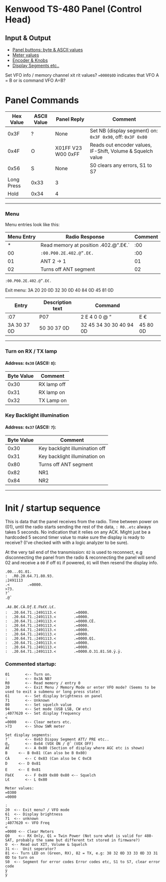 ﻿# Kenwood TS-480 Panel (Control Head)

## Input & Output
* [Panel buttons: byte & ASCII values](https://github.com/stianeklund/TS-480-Panel/blob/main/Panel/Buttons.md)
* [Meter values](https://github.com/stianeklund/TS-480-Panel/blob/main/Panel/S-Meter_UART-RX.md)
* [Encoder & Knobs](https://github.com/stianeklund/TS-480-Panel/blob/main/Panel/Encoders.md)
* [Display Segments etc..](https://github.com/stianeklund/TS-480-Panel/blob/main/Panel/Display.md)

Set VFO info / memory channel xit rit values?
`=0000$0D` indicates that VFO A = B or is command VFO A=B?

# Panel Commands

| Hex Value  | ASCII Value | Panel Reply        | Comment                                                    |
|------------|-------------|--------------------|------------------------------------------------------------|
| 0x3F       | ?           | None               | Set NB (display segment) on: `0x3F 0x90`, off: `0x3F 0x80` |
| 0x4F       | O           | X01FF V23 W00 0xFF | Reads out encoder values, IF-Shift, Volume & Squelch value |
| 0x56       | S           | None               | S0 clears any errors, S1 to S7                             |
| Long Press | 0x33        | 3                  |                                                            |
| Hold       | 0x34        | 4                  |                                                            |

---

### Menu
Menu entries look like this: 

| Menu Entry | Radio Response                       | Comment | 
|------------|--------------------------------------|---------|
| *          | Read memory at position .402.@”.E€.` | :00     | 
| 00         | `:00.P00.2E.402.@”.E€.`              | :00     | 
| 01         | ANT 2 -> 1                           | 01      | 
| 02         | Turns off ANT segment                | 02      | 
`:00.P00.2E.402.@”.E€.`

Exit menu: 3A 20 20 0D 32 30 0D 40 84 0D 45 81 0D

| Entry       | Description text | Command                 |          |
|-------------|------------------|-------------------------|----------|
| :07         | P07              | 2  E  4  0  0  @  ”     | E €      |
| 3A 30 37 0D | 50 30 37 0D      | 32 45 34 30 30 40 94 0D | 45 80 0D |

---

### Turn on RX / TX lamp

#### Address: `0x38` (ASCII: `8`):

| Byte Value | Comment     |
|------------|-------------|
| 0x30       | RX lamp off |
| 0x31       | RX lamp on  |
| 0x32       | TX Lamp on  |


### Key Backlight illumination

#### Address: `0x37` (ASCII: `7`):

| Byte Value | Comment                        |
|------------|--------------------------------|
| 0x30       | Key backlight illumination off |
| 0x31       | Key backlight illumination on  |
| 0x80       | Turns off ANT segment          |
| 0x82       | NR1                            |
| 0x84       | NR2                            |


---

# Init / startup sequence
This is data that the panel receives from the radio. 
Time between power on (01), until the radio starts sending the rest of the data, `: R0..etc` always takes 5 seconds. No indication that it relies on any ACK.
Might just be a hardcoded 5 second timer value to make sure the display is ready to receive? (I've checked with with a logic analyzer to be sure).

At the very tail end of the transmission:
`02` is used to reconnect, e.g disconnecting the panel from the radio & reconnecting the panel will send 02 and receive a `00` if off `01` if powered, `01` will then resend the display info.

```
.00...01.01.
:  .R0.20.64.71.80.93.
;2491113
.<        .=0000.
>73.
?ˆ
.@ˆ

.A‡.B€.CÀ.Dƒ.E.F‰€€.L€.
:  .20.64.71.;2491113.<        .=0000.
:  .20.64.71.;2491113.<        .=0000.
:  .20.64.71.;2491113.<        .=0000.CÈ.
:  .20.64.71.;2491113.<        .=0000.
:  .20.64.71.;2491113.<        .=0000.
:  .20.64.71.;2491113.<        .=0000.
:  .20.64.71.;2491113.<        .=0000.Q1.
:  .20.64.71.;2491113.<        .=0000.
:  .20.64.71.;2491113.<        .=0000.
:  .20.64.71.;2491113.<        .=0000.O.31.81.S0.ÿ.ÿ.
```

### Commented startup:
```
01       <-- Turn on. 
:        <-- 0x3A NB?
R0       <-- Read memory / entry 0
20       <-- Exit Menu / Memory Mode or enter VFO mode? (Seems to be used to exit a submenu or long press state)
61       <-- Set display brightness on panel
71       <-- Unknown
80       <-- Set squelch value
94       <-- Set mode (USB LSB, CW etc)
;4077620 <-- Set display frequency
<         
=0000    <-- Clear meters etc.
>73      <-- Show SWR meter

Set display segments:
?ˆ       <-- 0x63 Dispay Segment ATT/ PRE etc..
@„       <-- 0x64 (VOX ON / @ˆ (VOX OFF)
A€       <-- A 0x80 (Section of display where AGC etc is shown)
B     <-- B 0x81 (Can also be B 0x80)
CÀ       <-- C 0x83 (Can also be C 0xC8
D     <-- D 0x81
E     <-- E 0x81
F‰€€     <-- F 0x89 0x80 0x80 <-- Squelch
L€       <-- L 0x80

Meter values:
=0300
=0000

:  
20  <-- Exit menu? / VFO mode
61  <-- Display brightness
71  <-- unknown
;4077620 <- VFO Freq
<        
=0000 <-- Clear Meters
Q0    <-- RX Only, Q1 = Twin Power (Not sure what is valid for 480-SAT, probably the same but different txt stored in firmware?)
O  <-- Read out XIT, Volume & Squelch
31 <--  Unit seperator?
81 <-- Turn LED on (Green, RX), 82 = TX, e.g: 38 32 0D 33 33 0D 33 31 0D to turn on
S0  <-- Segment for error codes Error codes etc, S1 to S7, clear error code
ÿ
ÿ
```